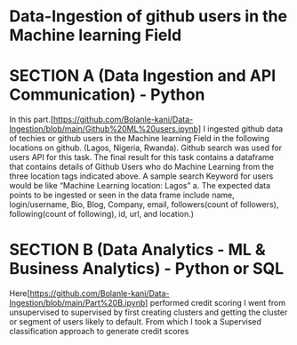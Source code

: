 # Data-Ingestion of github users in the Machine learning Field


# SECTION A (Data Ingestion and API Communication) - Python
In this part.[https://github.com/Bolanle-kani/Data-Ingestion/blob/main/Github%20ML%20users.ipynb] I ingested github data of techies or github users in the Machine
learning Field in the following locations on github. (Lagos, Nigeria,
Rwanda). Github search was used for users API for this task. The final result for this task contains a dataframe that
contains details of Github Users who do Machine Learning from the
three location tags indicated above. A sample search Keyword for users
would be like “Machine Learning location: Lagos”
a. The expected data points to be ingested or seen in the data
frame include name, login/username, Bio, Blog, Company, email,
followers(count of followers), following(count of following), id, url,
and location.)

# SECTION B (Data Analytics - ML & Business Analytics) - Python or SQL

Here[https://github.com/Bolanle-kani/Data-Ingestion/blob/main/Part%20B.ipynb] performed credit scoring
I went from unsupervised to supervised by first creating
clusters and getting the cluster or segment of users likely to default.
From which I took a Supervised classification approach to
generate credit scores
